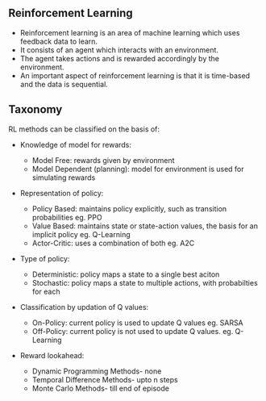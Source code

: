 ## Reinforcement Learning
- Reinforcement learning is an area of machine learning which uses feedback data to learn.
- It consists of an agent which interacts with an environment.
- The agent takes actions and is rewarded accordingly by the environment.
- An important aspect of reinforcement learning is that it is time-based and the data is sequential.

## Taxonomy
RL methods can be classified on the basis of:

- Knowledge of model for rewards: 
  - Model Free: rewards given by environment
  - Model Dependent (planning): model for environment is used for simulating rewards

- Representation of policy:
  - Policy Based: maintains policy explicitly, such as transition probabilities
  eg. PPO
  - Value Based: maintains state or state-action values, the basis for an implicit policy
  eg. Q-Learning
  - Actor-Critic: uses a combination of both
  eg. A2C

- Type of policy:
  - Deterministic: policy maps a state to a single best aciton
  - Stochastic: policy maps a state to multiple actions, with probabilties for each 

- Classification by updation of Q values:
  - On-Policy: current policy is used to update Q values
  eg. SARSA
  - Off-Policy: current policy is not used to update Q values. eg. Q-Learning

- Reward lookahead:
  - Dynamic Programming Methods- none
  - Temporal Difference Methods- upto n steps
  - Monte Carlo Methods- till end of episode
